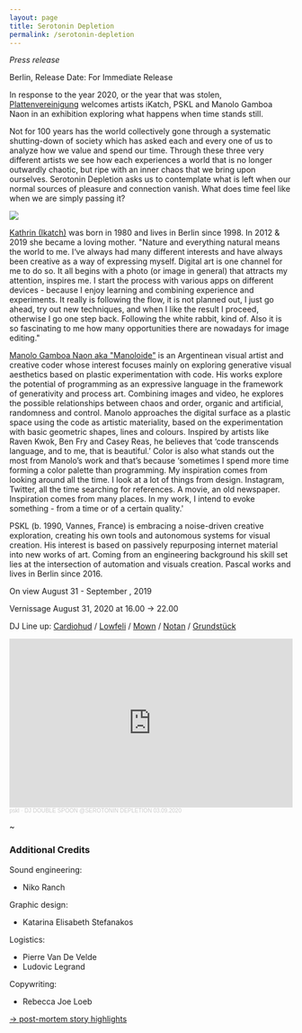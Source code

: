 ```yaml
---
layout: page
title: Serotonin Depletion
permalink: /serotonin-depletion
---
```

_Press release_

Berlin, Release Date: For Immediate Release

In response to the year 2020, or the year that was stolen, [Plattenvereinigung](http://www.plattenvereinigung.de/) welcomes artists iKatch, PSKL and Manolo Gamboa Naon in an exhibition exploring what happens when time stands still.

Not for 100 years has the world collectively gone through a systematic shutting-down of society which has asked each and every one of us to analyze how we value and spend our time. Through these three very different artists we see how each experiences a world that is no longer outwardly chaotic, but ripe with an inner chaos that we bring upon ourselves.  Serotonin Depletion asks us to contemplate what is left when our normal sources of pleasure and connection vanish. What does time feel like when we are simply passing it?

<img class='post-image' src="http://pascal.cc/assets/pictures/ikatch.png">

[Kathrin (Ikatch)](https://www.ikatch.net/) was born in 1980 and lives in Berlin since 1998. In 2012 & 2019 she became a loving mother. "Nature and everything natural means the world to me. I‘ve always had many different interests and have always been creative as a way of expressing myself. Digital art is one channel for me to do so. It all begins with a photo (or image in general) that attracts my attention, inspires me. I start the process with various apps on different devices - because I enjoy learning and combining experience and experiments. It really is following the flow, it is not planned out, I just go ahead, try out new techniques, and when I like the result I proceed, otherwise I go one step back. Following the white rabbit, kind of. Also it is so fascinating to me how many opportunities there are nowadays for image editing."

[Manolo Gamboa Naon aka "Manoloide"](http://manoloide.com/) is an Argentinean visual artist and creative coder whose interest focuses mainly on exploring generative visual aesthetics based on plastic experimentation with code. His works explore the potential of programming as an expressive language in the framework of generativity and process art. Combining images and video, he explores the possible relationships between chaos and order, organic and artificial, randomness and control.
Manolo approaches the digital surface as a plastic space using the code as artistic materiality, based on the experimentation with basic geometric shapes, lines and colours.
Inspired by artists like Raven Kwok, Ben Fry and Casey Reas, he believes that ‘code transcends language, and to me, that is beautiful.’ Color is also what stands out the most from Manolo’s work and that’s because ‘sometimes I spend more time forming a color palette than programming. My inspiration comes from looking around all the time. I look at a lot of things from design. Instagram, Twitter, all the time searching for references. A movie, an old newspaper. Inspiration comes from many places. In my work, I intend to evoke something - from a time or of a certain quality.'

PSKL (b. 1990, Vannes, France) is embracing a noise-driven creative exploration, creating his own tools and autonomous systems for visual creation. His interest is based on passively repurposing internet material into new works of art. Coming from an engineering background his skill set lies at the intersection of automation and visuals creation. Pascal works and lives in Berlin since 2016.

On view
August 31 - September , 2019

Vernissage
August 31, 2020 at 16.00 -> 22.00


DJ Line up: [Cardiohud](https://soundcloud.com/cardiohud) / [Lowfeli](https://soundcloud.com/lowfeli) / [Mown](https://soundcloud.com/mownofficial) / [Notan](https://www.mixcloud.com/notannotan/) / [Grundstück](https://soundcloud.com/djgrundstuck)


<iframe width="100%" height="300" scrolling="no" frameborder="no" allow="autoplay" src="https://w.soundcloud.com/player/?url=https%3A//api.soundcloud.com/tracks/894234949&color=%23ff5500&auto_play=false&hide_related=false&show_comments=true&show_user=true&show_reposts=false&show_teaser=true&visual=true"></iframe><div style="font-size: 10px; color: #cccccc;line-break: anywhere;word-break: normal;overflow: hidden;white-space: nowrap;text-overflow: ellipsis; font-family: Interstate,Lucida Grande,Lucida Sans Unicode,Lucida Sans,Garuda,Verdana,Tahoma,sans-serif;font-weight: 100;"><a href="https://soundcloud.com/fuckgoogleaskmeanything" title="pskl" target="_blank" style="color: #cccccc; text-decoration: none;">pskl</a> · <a href="https://soundcloud.com/fuckgoogleaskmeanything/dj-double-spoon-serotonin-depletion-03092020" title="DJ DOUBLE SPOON @SEROTONIN DEPLETION 03.09.2020" target="_blank" style="color: #cccccc; text-decoration: none;">DJ DOUBLE SPOON @SEROTONIN DEPLETION 03.09.2020</a></div>

~

### Additional Credits

Sound engineering:
- Niko Ranch

Graphic design:
- Katarina Elisabeth Stefanakos

Logistics:
- Pierre Van De Velde
- Ludovic Legrand

Copywriting:
- Rebecca Joe Loeb

[→ post-mortem story highlights](https://www.instagram.com/stories/highlights/17913217354460475/)